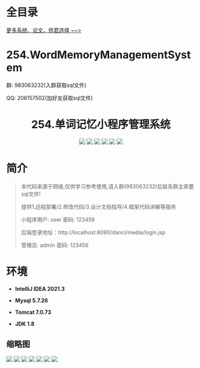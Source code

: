 # 全目录

[更多系统、论文，供君选择 ~~>](https://www.bitwise.net.cn)

# 254.WordMemoryManagementSystem

<p>群: 983063232(入群获取sql文件)</p>
<p>QQ: 206157502(加好友获取sql文件)</p>

<p><h1 align="center">254.单词记忆小程序管理系统</h1></p>


<p align="center">
	<img src="https://img.shields.io/badge/jdk-1.8-orange.svg"/>
    <img src="https://img.shields.io/badge/spring-5.x-lightgrey.svg"/>
    <img src="https://img.shields.io/badge/springmvc-5.x-lightgrey.svg"/>
    <img src="https://img.shields.io/badge/jsp-3.x-blue.svg"/>
    <img src="https://img.shields.io/badge/小程序-3.x-blue.svg"/>
    <img src="https://img.shields.io/badge/mybatis-5.x-yellow.svg"/>
</p>

# 简介

> 本代码来源于网络,仅供学习参考使用,请入群(983063232)后联系群主索要sql文件!
>
> 提供1.远程部署/2.修改代码/3.设计文档指导/4.框架代码讲解等服务
>
> 小程序用户: user 密码: 123456
>
> 后端登录地址：http://localhost:8080/danci/media/login.jsp
>
> 管理员: admin   密码: 123456
>

# 环境

- <b>IntelliJ IDEA 2021.3</b>

- <b>Mysql 5.7.26</b>

- <b>Tomcat 7.0.73</b>

- <b>JDK 1.8</b>




## 缩略图

![](https://bitwise.oss-cn-heyuan.aliyuncs.com/2024/9/10/06d6e508-6fa5-4bda-a1a1-aec86e8a248a.png)
![](https://bitwise.oss-cn-heyuan.aliyuncs.com/2024/9/10/394687c0-8088-4706-b410-6b1baaf63a61.png)
![](https://bitwise.oss-cn-heyuan.aliyuncs.com/2024/9/10/84d646ae-cabf-4116-9fcd-c446fbb498d2.png)
![](https://bitwise.oss-cn-heyuan.aliyuncs.com/2024/9/10/7812a877-b077-4842-9e42-21dea934429e.png)
![](https://bitwise.oss-cn-heyuan.aliyuncs.com/2024/9/10/d453c843-6491-4ed0-95f7-72cab675f793.png)
![](https://bitwise.oss-cn-heyuan.aliyuncs.com/2024/9/10/9a74c31d-c5b5-4119-8718-80d4b75fb055.png)
![](https://bitwise.oss-cn-heyuan.aliyuncs.com/2024/9/10/b16424f7-ed61-415d-a827-b4e331dd1b5f.png)





